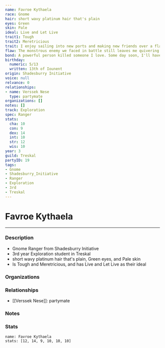 ```yaml
---
name: Favroe Kythaela
race: Gnome
hair: short wavy platinum hair that's plain
eyes: Green
skin: Pale
ideal: Live and Let Live
trait1: Tough
trait2: Meretricious
trait: I enjoy sailing into new ports and making new friends over a flagon of ale.
flaw: The monstrous enemy we faced in battle still leaves me quivering with fear.
bond: A powerful person killed someone I love. Some day soon, I'll have my revenge.
birthday:
  numeric: 5/13
  written: 13th of Iounent
origin: Shadesburry Initiative
voice: null
relvance: 0
relationships:
- name: Verssek Nese
  type: partymate
organizations: []
notes: []
track: Exploration
spec: Ranger
stats:
  cha: 10
  con: 9
  dex: 14
  int: 10
  str: 12
  wis: 10
year: 3
guild: Treskal
partyID: 19
tags:
- Gnome
- Shadesburry_Initiative
- Ranger
- Exploration
- 3rd
- Treskal
---
```

# Favroe Kythaela
---
### Description
- Gnome Ranger from Shadesburry Initiative
- 3rd year Exploration student in Treskal
- short wavy platinum hair that's plain, Green eyes, and Pale skin
- Is Tough and Meretricious, and has Live and Let Live as their ideal

### Organizations

### Relationships
- [[Verssek Nese]]: partymate

### Notes

### Stats
```statblock
name: Favroe Kythaela
stats: [12, 14, 9, 10, 10, 10]
```